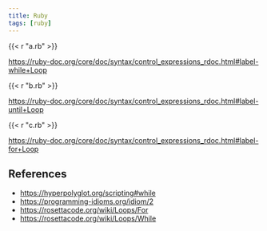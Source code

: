 ```yaml
---
title: Ruby
tags: [ruby]
---
```


{{< r "a.rb" >}}

<https://ruby-doc.org/core/doc/syntax/control_expressions_rdoc.html#label-while+Loop>

{{< r "b.rb" >}}

<https://ruby-doc.org/core/doc/syntax/control_expressions_rdoc.html#label-until+Loop>

{{< r "c.rb" >}}

<https://ruby-doc.org/core/doc/syntax/control_expressions_rdoc.html#label-for+Loop>

## References

- <https://hyperpolyglot.org/scripting#while>
- <https://programming-idioms.org/idiom/2>
- <https://rosettacode.org/wiki/Loops/For>
- <https://rosettacode.org/wiki/Loops/While>
